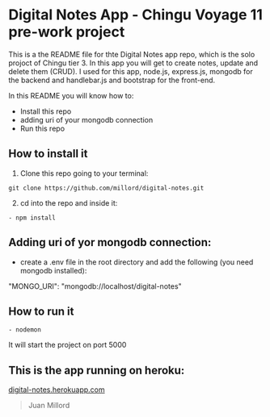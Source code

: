  # Digital Notes App - Chingu Voyage 11 pre-work project

This is a the README file for thte Digital Notes app repo, which is the solo projoct of
Chingu tier 3. In this app you will get to create notes, update and delete them (CRUD).
I used for this app, node.js, express.js, mongodb for the backend and handlebar.js and bootstrap
for the front-end.

In this README you will know how to:

- Install this repo
- adding uri of your mongodb connection
- Run this repo

## How to install it

1. Clone this repo going to your terminal:

``` git clone https://github.com/millord/digital-notes.git ```

2. cd into the repo and inside it:

```
- npm install
```
## Adding uri of yor mongodb connection:

- create a .env file in the root directory and add the following (you need mongodb installed):

 "MONGO_URI": "mongodb://localhost/digital-notes"

## How to run it

``- nodemon ``


It will start the project on port 5000

## This is the app running on heroku:

[digital-notes.herokuapp.com](https://digital-notes.herokuapp.com)

> Juan Millord
